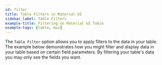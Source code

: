 ```yaml
---
id: filter
title: Table Filters in Material UI
sidebar_label: Table Filters
example-title: Filtering on Material UI Table
example-tags: [table, mui]
---
```


The `Table Filter` option allows you to apply filters to the data in your table. The example below demonstrates how you might filter and display data in your table based on certain field parameters.
By filtering your table's data you may only see the fields you want.

<CodeSandboxExample path="table-material-ui-table-filter" />

